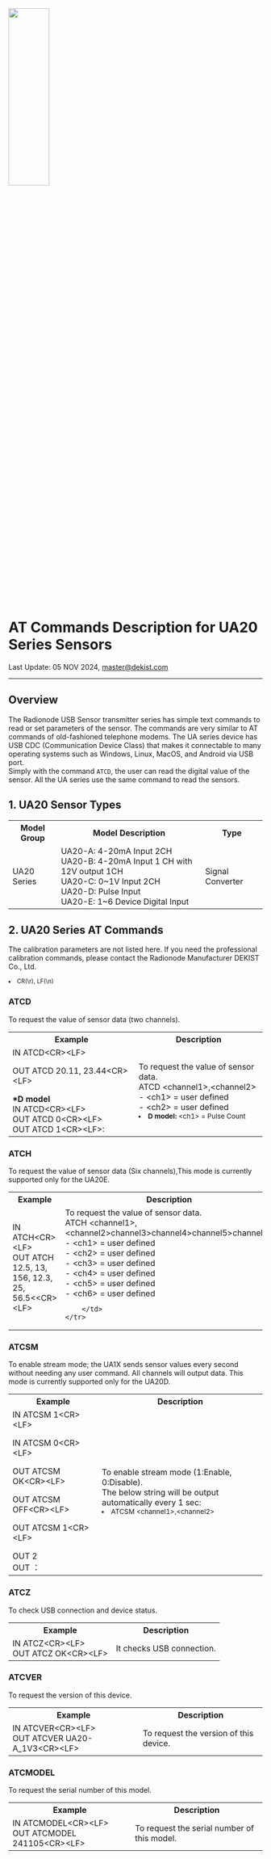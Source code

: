 
<img src="https://github.com/user-attachments/assets/771264bf-60dc-46db-bd62-2f0d790b0e11" width="40%" height="30%">

<body>

<h1>AT Commands Description for UA20 Series Sensors</h1>
<p>Last Update: 05 NOV 2024, <a href="mailto:master@dekist.com">master@dekist.com</a></p>

<hr>

<h2>Overview</h2>
<p>The Radionode USB Sensor transmitter series has simple text commands to read or set parameters of the sensor. The commands are very similar to AT commands of old-fashioned telephone modems. The UA series device has USB CDC (Communication Device Class) that makes it connectable to many operating systems such as Windows, Linux, MacOS, and Android via USB port.<br>
  Simply with the command <code>ATCD</code>, the user can read the digital value of the sensor. All the UA series use the same command to read the sensors.</p>

<h2>1. UA20 Sensor Types</h2>
<table>
    <tr>
        <th>Model Group</th>
        <th>Model Description</th>
        <th>Type</th>
    </tr>
    <tr>
        <td>UA20 Series</td>
        <td>
        UA20-A:  4-20mA Input  2CH<br>
        UA20-B:  4-20mA Input 1 CH with 12V output 1CH<br>
        UA20-C:  0~1V Input  2CH<br>
        UA20-D:  Pulse Input<br> 
        UA20-E:  1~6 Device Digital Input
        </td>
        <td>Signal Converter</td>
    </tr>
</table>

<h2>2. UA20 Series AT Commands</h2>
<p>The calibration parameters are not listed here. If you need the professional calibration commands, please contact the Radionode Manufacturer DEKIST Co., Ltd.</p>
<li style="font-size: smaller;"> CR(\r), LF(\n)</li>

<h3>ATCD</h3>
<p>To request the value of sensor data (two channels).</p>
<table>
    <tr>
        <th>Example</th>
        <th>Description</th>
    </tr>
    <tr>
        <td>
            IN ATCD&lt;CR&gt;&lt;LF&gt;<br>
           <p>OUT ATCD 20.11, 23.44&lt;CR&gt;&lt;LF&gt;</p>
            <strong>*D model</strong><br>
            IN ATCD&lt;CR&gt;&lt;LF&gt;<br>
            OUT ATCD 0&lt;CR&gt;&lt;LF&gt;<br>
            OUT ATCD 1&lt;CR&gt;&lt;LF&gt;:
        </td>
        <td>
            To request the value of sensor data.<br>
            ATCD &lt;channel1&gt;,&lt;channel2&gt;<br>
            - &lt;ch1&gt; = user defined<br>
            - &lt;ch2&gt; = user defined<br>
            <li style="font-size: smaller;"><strong>D model:</strong> &lt;ch1&gt; = Pulse Count</li>
        </td>
    </tr>
</table>

<h3>ATCH</h3>
<p>To request the value of sensor data (Six channels),This mode is currently supported only for the UA20E.</p>
<table>
    <tr>
        <th>Example</th>
        <th>Description</th>
    </tr>
    <tr>
        <td>
            IN ATCH&lt;CR&gt;&lt;LF&gt;<br>
            OUT ATCH 12.5, 13, 156, 12.3, 25, 56.5<&lt;CR&gt;&lt;LF&gt;<br>
        </td>
        <td>
            To request the value of sensor data.<br>
            ATCH &lt;channel1&gt;,&lt;channel2&gt;channel3&gt;channel4&gt;channel5&gt;channel6&gt;<br>
            - &lt;ch1&gt; = user defined<br>
            - &lt;ch2&gt; = user defined<br>
            - &lt;ch3&gt; = user defined<br>
            - &lt;ch4&gt; = user defined<br>
            - &lt;ch5&gt; = user defined<br>
            - &lt;ch6&gt; = user defined<br>
         
        </td>
    </tr>
</table>

<h3>ATCSM</h3>
<p>To enable stream mode; the UA1X sends sensor values every second without needing any user command. All channels will output data. This mode is currently supported only for the UA20D.</p>
<table>
    <tr>
        <th>Example</th>
        <th>Description</th>
    </tr>
    <tr>
        <td>
            IN ATCSM 1&lt;CR&gt;&lt;LF&gt;<br>
            <p>IN ATCSM 0&lt;CR&gt;&lt;LF&gt;</P>
            OUT ATCSM OK&lt;CR&gt;&lt;LF&gt;<br>
            <p>OUT ATCSM OFF&lt;CR&gt;&lt;LF></P>
            <p>OUT ATCSM 1&lt;CR&gt;&lt;LF&gt;</P>
            OUT 2<br>
            OUT ：
        </td>
        <td>To enable stream mode (1:Enable, 0:Disable).<br>
          The below string will be output automatically every 1 sec:<br>
         <li style="font-size: smaller;">ATCSM &lt;channel1&gt;,&lt;channel2&gt;</li>
        </td>
    </tr>
</table>

<h3>ATCZ</h3>
<p>To check USB connection and device status.</p>
<table>
    <tr>
        <th>Example</th>
        <th>Description</th>
    </tr>
    <tr>
        <td>IN ATCZ&lt;CR&gt;&lt;LF&gt;<br>OUT ATCZ OK&lt;CR&gt;&lt;LF&gt;</td>
        <td>It checks USB connection.</td>
    </tr>
</table>

<h3>ATCVER</h3>
<p>To request the version of this device.</p>
<table>
    <tr>
        <th>Example</th>
        <th>Description</th>
    </tr>
    <tr>
        <td>IN ATCVER&lt;CR&gt;&lt;LF&gt;<br>OUT ATCVER UA20-A_1V3&lt;CR&gt;&lt;LF&gt;</td>
        <td>To request the version of this device.</td>
    </tr>
</table>

<h3>ATCMODEL</h3>
<p>To request the serial number of this model.</p>
<table>
    <tr>
        <th>Example</th>
        <th>Description</th>
    </tr>
    <tr>
        <td>IN ATCMODEL&lt;CR&gt;&lt;LF&gt;<br>OUT ATCMODEL 241105&lt;CR&gt;&lt;LF&gt;</td>
        <td>To request the serial number of this model.</td>
    </tr>
</table>
